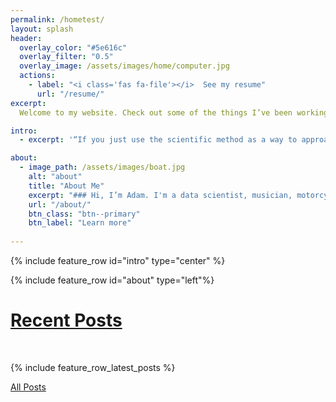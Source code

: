 ```yaml
---
permalink: /hometest/
layout: splash
header:
  overlay_color: "#5e616c"
  overlay_filter: "0.5"
  overlay_image: /assets/images/home/computer.jpg
  actions:
    - label: "<i class='fas fa-file'></i>  See my resume"
      url: "/resume/"
excerpt: 
  Welcome to my website. Check out some of the things I’ve been working on recently, and feel free to contact me if you have any questions.<br>

intro:  
  - excerpt: '“If you just use the scientific method as a way to approach data-intensive projects, I think you’re more apt to be successful with your outcome.” *-* *Bob Hayes*'

about:
  - image_path: /assets/images/boat.jpg
    alt: "about"
    title: "About Me"
    excerpt: "### Hi, I’m Adam. I'm a data scientist, musician, motorcycle rider, woodworker, traveler, hiker, chef, volleyballer, snowboarder, learner, and more. To put it simply, I like creating things, solving problems, and having memorable experiences."
    url: "/about/"
    btn_class: "btn--primary"
    btn_label: "Learn more"
 
---
```

{% include feature_row id="intro" type="center" %}

{% include feature_row id="about" type="left"%}

<h1><u>Recent Posts</u> </h1> <br>

{% include feature_row_latest_posts %}

<p><a href="https://adamreynoldsdata.com/blog/" class="btn btn--primary">All Posts</a></p>
